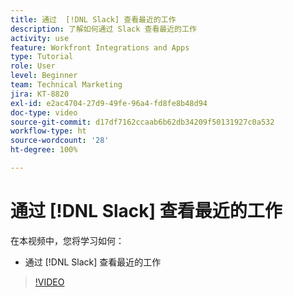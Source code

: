 ```yaml
---
title: 通过  [!DNL Slack] 查看最近的工作
description: 了解如何通过 Slack 查看最近的工作
activity: use
feature: Workfront Integrations and Apps
type: Tutorial
role: User
level: Beginner
team: Technical Marketing
jira: KT-8820
exl-id: e2ac4704-27d9-49fe-96a4-fd8fe8b48d94
doc-type: video
source-git-commit: d17df7162ccaab6b62db34209f50131927c0a532
workflow-type: ht
source-wordcount: '28'
ht-degree: 100%

---
```


# 通过 [!DNL Slack] 查看最近的工作

在本视频中，您将学习如何：

* 通过 [!DNL Slack] 查看最近的工作

>[!VIDEO](https://video.tv.adobe.com/v/3435937/?quality=12&learn=on&enablevpops&captions=chi_hans)
